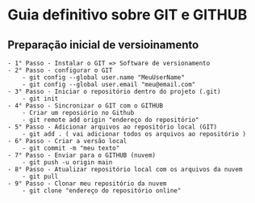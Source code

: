 # Guia definitivo sobre GIT e GITHUB

## Preparação inicial de versioinamento

    - 1° Passo - Instalar o GIT => Software de versionamento
    - 2° Passo - configurar o GIT
        - git config --global user.name "MeuUserName"
        - git config --global user.email "meu@email.com"
    - 3° Passo - Iniciar o repositório dentro do projeto (.git)
        - git init
    - 4° Passo - Sincronizar o GIT com o GITHUB
        - Criar um reposiório no Github
        - git remote add origin "endereço do repositório"
    - 5° Passo - Adicionar arquivos ao repositório local (GIT)
        - git add . ( vai adicionar todos os arquivos ao repositório )
    - 6° Passo - Criar a versão local
        - git commit -m "meu texto" 
    - 7° Passo - Enviar para o GITHUB (nuvem)
        - git push -u origin main
    - 8° Passo - Atualizar repositório local com os arquivos da nuvem
        - git pull
    - 9° Passo - Clonar meu repositório da nuvem
        - git clone "endereço do repositório online"
    

